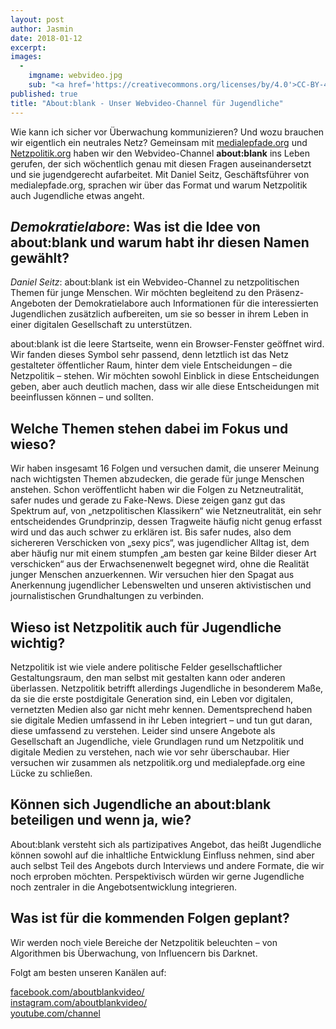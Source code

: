 ```yaml
---
layout: post
author: Jasmin
date: 2018-01-12
excerpt: 
images:
  - 
	imgname: webvideo.jpg
	sub: "<a href='https://creativecommons.org/licenses/by/4.0'>CC-BY-4.0</a>, about:blank"
published: true
title: "About:blank - Unser Webvideo-Channel für Jugendliche"
---
```


Wie kann ich sicher vor Überwachung kommunizieren?  Und wozu brauchen wir eigentlich ein neutrales Netz? Gemeinsam mit [medialepfade.org](http://www.medialepfade.de/) und [Netzpolitik.org](https://netzpolitik.org/) haben wir den Webvideo-Channel **about:blank** ins Leben gerufen, der sich wöchentlich genau mit diesen Fragen auseinandersetzt und sie jugendgerecht aufarbeitet. Mit Daniel Seitz, Geschäftsführer von medialepfade.org, sprachen wir über das Format und warum Netzpolitik auch Jugendliche etwas angeht. 

## *Demokratielabore*: Was ist die Idee von about:blank und warum habt ihr diesen Namen gewählt?

*Daniel Seitz*: about:blank ist ein Webvideo-Channel zu netzpolitischen Themen für junge Menschen. Wir möchten begleitend zu den Präsenz-Angeboten der Demokratielabore auch Informationen für die interessierten Jugendlichen zusätzlich aufbereiten, um sie so besser in ihrem Leben in einer digitalen Gesellschaft zu unterstützen.

about:blank ist die leere Startseite, wenn ein Browser-Fenster geöffnet wird. Wir fanden dieses Symbol sehr passend, denn letztlich ist das Netz gestalteter öffentlicher Raum, hinter dem viele Entscheidungen – die Netzpolitik – stehen. Wir möchten sowohl Einblick in diese Entscheidungen geben, aber auch deutlich machen, dass wir alle diese Entscheidungen mit beeinflussen können – und sollten.

## Welche Themen stehen dabei im Fokus und wieso?

Wir haben insgesamt 16 Folgen und versuchen damit, die unserer Meinung nach wichtigsten Themen abzudecken, die gerade für junge Menschen anstehen. Schon veröffentlicht haben wir die Folgen zu Netzneutralität, safer nudes und gerade zu Fake-News. Diese zeigen ganz gut das Spektrum auf, von „netzpolitischen Klassikern“ wie Netzneutralität, ein sehr entscheidendes Grundprinzip, dessen Tragweite häufig nicht genug erfasst wird und das auch schwer zu erklären ist. Bis safer nudes, also dem sichereren Verschicken von „sexy pics“, was jugendlicher Alltag ist, dem aber häufig nur mit einem stumpfen „am besten gar keine Bilder dieser Art verschicken“ aus der Erwachsenenwelt begegnet wird, ohne die Realität junger Menschen anzuerkennen. Wir versuchen hier den Spagat aus Anerkennung jugendlicher Lebenswelten und unseren aktivistischen und journalistischen Grundhaltungen zu verbinden.

## Wieso ist Netzpolitik auch für Jugendliche wichtig?

Netzpolitik ist wie viele andere politische Felder gesellschaftlicher Gestaltungsraum, den man selbst mit gestalten kann oder anderen überlassen. Netzpolitik betrifft allerdings Jugendliche in besonderem Maße, da sie die erste postdigitale Generation sind, ein Leben vor digitalen, vernetzten Medien also gar nicht mehr kennen. Dementsprechend haben sie digitale Medien umfassend in ihr Leben integriert – und tun gut daran, diese umfassend zu verstehen. Leider sind unsere Angebote als Gesellschaft an Jugendliche, viele Grundlagen rund um Netzpolitik und digitale Medien zu verstehen, nach wie vor sehr überschaubar. Hier versuchen wir zusammen als netzpolitik.org und medialepfade.org eine Lücke zu schließen.

## Können sich Jugendliche an about:blank beteiligen und wenn ja, wie? 

About:blank versteht sich als partizipatives Angebot, das heißt Jugendliche können sowohl auf die inhaltliche Entwicklung Einfluss nehmen, sind aber auch selbst Teil des Angebots durch Interviews und andere Formate, die wir noch erproben möchten. Perspektivisch würden wir gerne Jugendliche noch zentraler in die Angebotsentwicklung integrieren.

## Was ist für die kommenden Folgen geplant?

Wir werden noch viele Bereiche der Netzpolitik beleuchten – von Algorithmen bis Überwachung, von Influencern bis Darknet.

Folgt am besten unseren Kanälen auf:

[facebook.com/aboutblankvideo/](https://www.facebook.com/aboutblankvideo/) <br>
[instagram.com/aboutblankvideo/](https://www.instagram.com/aboutblankvideo/) <br>
[youtube.com/channel](https://www.youtube.com/channel/UCLGZBlrotKM_nuPPcvuR9SQ)
